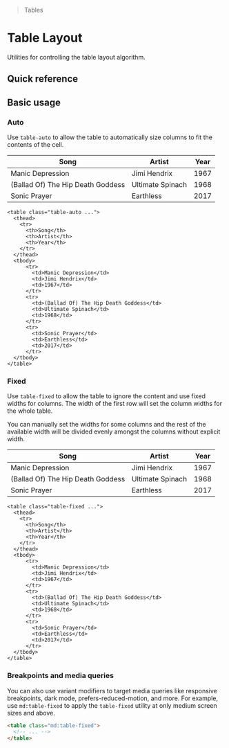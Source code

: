 > Tables

# Table Layout
Utilities for controlling the table layout algorithm.

## Quick reference

<qr-table />

## Basic usage
### Auto
Use `table-auto` to allow the table to automatically size columns to fit the contents of the cell.

<container>
  <table class="table! table-auto border-collapse w-full pd-border pd-border-slate-400 dark:pd-border-slate-500 pd-bg-white dark:pd-bg-slate-800 pd-text-sm pd-shadow-xl">
    <thead class="pd-bg-slate-50 dark:pd-bg-slate-700">
      <tr>
        <th class="border pd-border-slate-300 dark:pd-border-slate-600 pd-font-semibold p-16 pd-text-slate-900 dark:pd-text-slate-200 text-left">Song</th>
        <th class="border pd-border-slate-300 dark:pd-border-slate-600 pd-font-semibold p-16 pd-text-slate-900 dark:pd-text-slate-200 text-left">Artist</th>
        <th class="border pd-border-slate-300 dark:pd-border-slate-600 pd-font-semibold p-16 pd-text-slate-900 dark:pd-text-slate-200 text-left">Year</th>
      </tr>
    </thead>
    <tbody>
      <tr>
        <td class="border pd-border-slate-300 dark:pd-border-slate-700 p-16 pd-text-slate-500 dark:pd-text-slate-400">Manic Depression</td>
        <td class="border pd-border-slate-300 dark:pd-border-slate-700 p-16 pd-text-slate-500 dark:pd-text-slate-400">Jimi Hendrix</td>
        <td class="border pd-border-slate-300 dark:pd-border-slate-700 p-16 pd-text-slate-500 dark:pd-text-slate-400">1967</td>
      </tr>
      <tr>
        <td class="border pd-border-slate-300 dark:pd-border-slate-700 p-16 pd-text-slate-500 dark:pd-text-slate-400">(Ballad Of) The Hip Death Goddess</td>
        <td class="border pd-border-slate-300 dark:pd-border-slate-700 p-16 pd-text-slate-500 dark:pd-text-slate-400">Ultimate Spinach</td>
        <td class="border pd-border-slate-300 dark:pd-border-slate-700 p-16 pd-text-slate-500 dark:pd-text-slate-400">1968</td>
      </tr>
      <tr>
        <td class="border pd-border-slate-300 dark:pd-border-slate-700 p-16 pd-text-slate-500 dark:pd-text-slate-400">Sonic Prayer</td>
        <td class="border pd-border-slate-300 dark:pd-border-slate-700 p-16 pd-text-slate-500 dark:pd-text-slate-400">Earthless</td>
        <td class="border pd-border-slate-300 dark:pd-border-slate-700 p-16 pd-text-slate-500 dark:pd-text-slate-400">2017</td>
      </tr>
    </tbody>
  </table>
</container>

```html{1}
<table class="table-auto ...">
  <thead>
    <tr>
      <th>Song</th>
      <th>Artist</th>
      <th>Year</th>
    </tr>
  </thead>
  <tbody>
      <tr>
        <td>Manic Depression</td>
        <td>Jimi Hendrix</td>
        <td>1967</td>
      </tr>
      <tr>
        <td>(Ballad Of) The Hip Death Goddess</td>
        <td>Ultimate Spinach</td>
        <td>1968</td>
      </tr>
      <tr>
        <td>Sonic Prayer</td>
        <td>Earthless</td>
        <td>2017</td>
      </tr>
  </tbody>
</table>
```

### Fixed
Use `table-fixed` to allow the table to ignore the content and use fixed widths for columns. The width of the first row will set the column widths for the whole table.

You can manually set the widths for some columns and the rest of the available width will be divided evenly amongst the columns without explicit width.

<container>
  <table class="table! table-fixed border-collapse w-full pd-border pd-border-slate-400 dark:pd-border-slate-500 pd-bg-white dark:pd-bg-slate-800 pd-text-sm pd-shadow-xl">
    <thead class="pd-bg-slate-50 dark:pd-bg-slate-700">
      <tr>
        <th class="border pd-border-slate-300 dark:pd-border-slate-600 pd-font-semibold p-16 pd-text-slate-900 dark:pd-text-slate-200 text-left">Song</th>
        <th class="border pd-border-slate-300 dark:pd-border-slate-600 pd-font-semibold p-16 pd-text-slate-900 dark:pd-text-slate-200 text-left">Artist</th>
        <th class="border pd-border-slate-300 dark:pd-border-slate-600 pd-font-semibold p-16 pd-text-slate-900 dark:pd-text-slate-200 text-left">Year</th>
      </tr>
    </thead>
    <tbody>
      <tr>
        <td class="border pd-border-slate-300 dark:pd-border-slate-700 p-16 pd-text-slate-500 dark:pd-text-slate-400">Manic Depression</td>
        <td class="border pd-border-slate-300 dark:pd-border-slate-700 p-16 pd-text-slate-500 dark:pd-text-slate-400">Jimi Hendrix</td>
        <td class="border pd-border-slate-300 dark:pd-border-slate-700 p-16 pd-text-slate-500 dark:pd-text-slate-400">1967</td>
      </tr>
      <tr>
        <td class="border pd-border-slate-300 dark:pd-border-slate-700 p-16 pd-text-slate-500 dark:pd-text-slate-400">(Ballad Of) The Hip Death Goddess</td>
        <td class="border pd-border-slate-300 dark:pd-border-slate-700 p-16 pd-text-slate-500 dark:pd-text-slate-400">Ultimate Spinach</td>
        <td class="border pd-border-slate-300 dark:pd-border-slate-700 p-16 pd-text-slate-500 dark:pd-text-slate-400">1968</td>
      </tr>
      <tr>
        <td class="border pd-border-slate-300 dark:pd-border-slate-700 p-16 pd-text-slate-500 dark:pd-text-slate-400">Sonic Prayer</td>
        <td class="border pd-border-slate-300 dark:pd-border-slate-700 p-16 pd-text-slate-500 dark:pd-text-slate-400">Earthless</td>
        <td class="border pd-border-slate-300 dark:pd-border-slate-700 p-16 pd-text-slate-500 dark:pd-text-slate-400">2017</td>
      </tr>
    </tbody>
  </table>
</container>

```html{1}
<table class="table-fixed ...">
  <thead>
    <tr>
      <th>Song</th>
      <th>Artist</th>
      <th>Year</th>
    </tr>
  </thead>
  <tbody>
      <tr>
        <td>Manic Depression</td>
        <td>Jimi Hendrix</td>
        <td>1967</td>
      </tr>
      <tr>
        <td>(Ballad Of) The Hip Death Goddess</td>
        <td>Ultimate Spinach</td>
        <td>1968</td>
      </tr>
      <tr>
        <td>Sonic Prayer</td>
        <td>Earthless</td>
        <td>2017</td>
      </tr>
  </tbody>
</table>
```

### Breakpoints and media queries
You can also use variant modifiers to target media queries like responsive breakpoints, dark mode, prefers-reduced-motion, and more. For example, use `md:table-fixed` to apply the `table-fixed` utility at only medium screen sizes and above.

```html
<table class="md:table-fixed">
  <!-- ... -->
</table>
```

